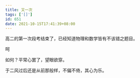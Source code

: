 ```yaml
---
title: 又一次
tags: ['[]']
id: 651
date: 2021-10-15T17:41:39+08:00
---
```



高二的第一次段考结束了，已经知道物理和数学皆有不该错之题目。

呵

如何？平常心罢了，望眼欲穿。

于二风过后还是从前那般样，不偏不倚，其心为乐。